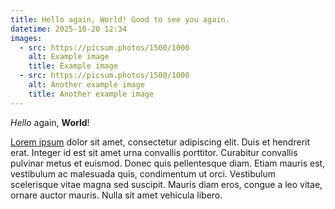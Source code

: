 ```yaml
---
title: Hello again, World! Good to see you again.
datetime: 2025-10-20 12:34
images:
  - src: https://picsum.photos/1500/1000
    alt: Example image
    title: Example image
  - src: https://picsum.photos/1500/1000
    alt: Another example image
    title: Another example image
---
```


*Hello* again, **World**!

[Lorem ipsum](https://some.url) dolor sit amet, consectetur adipiscing elit. Duis et hendrerit erat. Integer id est sit amet urna convallis porttitor. Curabitur convallis pulvinar metus et euismod. Donec quis pellentesque diam. Etiam mauris est, vestibulum ac malesuada quis, condimentum ut orci. Vestibulum scelerisque vitae magna sed suscipit. Mauris diam eros, congue a leo vitae, ornare auctor mauris. Nulla sit amet vehicula libero.